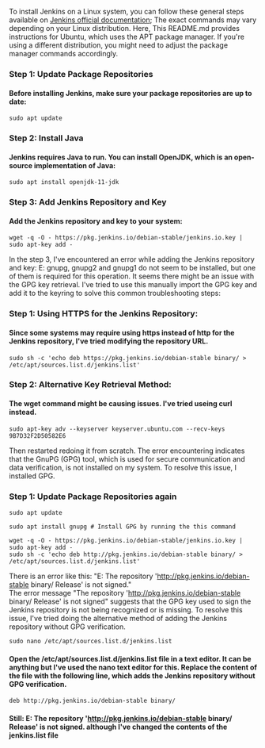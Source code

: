 To install Jenkins on a Linux system, you can follow these general steps available on [Jenkins official documentation](https://www.jenkins.io/doc/book/installing/); The exact commands may vary depending on your Linux distribution. Here, This README.md provides instructions for Ubuntu, which uses the APT package manager. If you're using a different distribution, you might need to adjust the package manager commands accordingly.


### Step 1: Update Package Repositories
#### Before installing Jenkins, make sure your package repositories are up to date:

```
sudo apt update
```

### Step 2: Install Java
#### Jenkins requires Java to run. You can install OpenJDK, which is an open-source implementation of Java:

```
sudo apt install openjdk-11-jdk
```

### Step 3: Add Jenkins Repository and Key
#### Add the Jenkins repository and key to your system:

```
wget -q -O - https://pkg.jenkins.io/debian-stable/jenkins.io.key | sudo apt-key add -
```

In the step 3, I've encountered an error while adding the Jenkins repository and key: E: gnupg, gnupg2 and gnupg1 do not seem to be installed, but one of them is required for this operation. It seems there might be an issue with the GPG key retrieval. I've tried to use this manually import the GPG key and add it to the keyring to solve this common troubleshooting steps:

### Step 1: Using HTTPS for the Jenkins Repository:
#### Since some systems may require using https instead of http for the Jenkins repository, I've tried modifying the repository URL.

```
sudo sh -c 'echo deb https://pkg.jenkins.io/debian-stable binary/ > /etc/apt/sources.list.d/jenkins.list'
```

### Step 2: Alternative Key Retrieval Method:
#### The wget command might be causing issues. I've tried useing curl instead.


```
sudo apt-key adv --keyserver keyserver.ubuntu.com --recv-keys 9B7D32F2D50582E6
```

Then restarted redoing it from scratch. The error encountering indicates that the GnuPG (GPG) tool, which is used for secure communication and data verification, is not installed on my system. To resolve this issue, I installed GPG.

### Step 1: Update Package Repositories again

```
sudo apt update
```

```
sudo apt install gnupg # Install GPG by running the this command
```

```
wget -q -O - https://pkg.jenkins.io/debian-stable/jenkins.io.key | sudo apt-key add -
sudo sh -c 'echo deb http://pkg.jenkins.io/debian-stable binary/ > /etc/apt/sources.list.d/jenkins.list'
```

There is an error like this: "E: The repository 'http://pkg.jenkins.io/debian-stable binary/ Release' is not signed."  
The error message "The repository 'http://pkg.jenkins.io/debian-stable binary/ Release' is not signed" suggests that the GPG key used to sign the Jenkins repository is not being recognized or is missing. To resolve this issue, I've tried doing the alternative method of adding the Jenkins repository without GPG verification.


```
sudo nano /etc/apt/sources.list.d/jenkins.list
```

#### Open the /etc/apt/sources.list.d/jenkins.list file in a text editor. It can be anything but I've used the nano text editor for this. Replace the content of the file with the following line, which adds the Jenkins repository without GPG verification.

```
deb http://pkg.jenkins.io/debian-stable binary/
```

#### Still: E: The repository 'http://pkg.jenkins.io/debian-stable binary/ Release' is not signed. although I've changed the contents of the jenkins.list file
